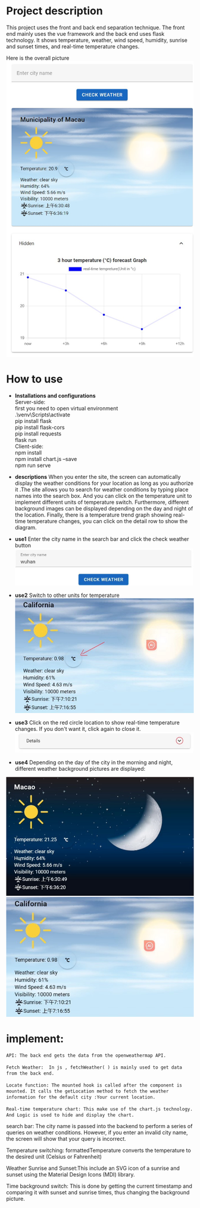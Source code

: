 # Project description
This project uses the front and back end separation technique. The front end mainly uses the vue framework and the back end uses flask technology. 
It shows temperature, weather, wind speed, humidity, sunrise and sunset times, and real-time temperature changes.

Here is the overall picture
<img src="./weather-client-copy/src/assets/readmepicture/1.jpg">  



# How to use
  + **Installations and configurations**  
  Server-side:  
     first you need to open virtual environment   
      .\venv\Scripts\activate     
      pip install flask  
      pip install flask-cors          
      pip install requests   
      flask run  
  Client-side:     
     npm install  
     npm install chart.js –save  
     npm run serve    
 + **descriptions**
 When you enter the site, the screen can automatically display the weather conditions for your location as long as you authorize it .The site allows you to search for weather conditions by typing place names into the search box. And you can click on the temperature unit to implement different units of temperature switch. Furthermore, different background images can be displayed depending on the day and night of the location. Finally, there is a temperature trend graph showing real-time temperature changes, you can click on the detail row to show the diagram.
+ **use1**
  Enter the city name in the search bar and click the check weather button  <img src="./weather-client-copy/src/assets/readmepicture/2.jpg">  
  
+ **use2**
  Switch to other units for temperature
  <img src="./weather-client-copy/src/assets/readmepicture/3.jpg">  
  
+ **use3**
  Click on the red circle location to show real-time temperature changes.
    If you don't want it, click again to close it.
    <img src="./weather-client-copy/src/assets/readmepicture/4.jpg">  
+ **use4**
Depending on the day of the city in the morning and night, different weather background pictures are displayed:
<img src="./weather-client-copy/src/assets/readmepicture/5.jpg">
<img src="./weather-client-copy/src/assets/readmepicture/6.jpg">
  
# implement:
    API: The back end gets the data from the openweathermap API.

    Fetch Weather:  In js , fetchWeather( ) is mainly used to get data from the back end.

    Locate function: The mounted hook is called after the component is mounted. It calls the getLocation method to fetch the weather information for the default city :Your current location.

    Real-time temperature chart: This make use of the chart.js technology. And Logic is used to hide and display the chart.

   search bar: The city name is passed into the backend to perform a series of queries on weather conditions. However, if you enter an invalid city name, the screen will show that your query is incorrect.

   Temperature switching: formattedTemperature converts the temperature to the desired unit (Celsius or Fahrenheit)

   Weather Sunrise and Sunset:This include an SVG icon of a sunrise and sunset using the Material Design Icons (MDI) library.

   Time background switch: This is done by getting the current timestamp and comparing it with sunset and sunrise times, thus changing the background picture.
    
  
